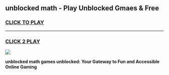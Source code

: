 
## unblocked math - Play Unblocked Gmaes & Free
<h3>
<a href="https://news.freeplayer.one?title=unblocked_math&ref=23F">CLICK TO PLAY</a></h3>
<hr>

<h3>
<a href="https://news.freeplayer.one?title=unblocked_math&ref=23F">CLICK 2 PLAY</a>
  
</h3>

<a href="https://news.freeplayer.one?title=unblocked_math&ref=23F/"><img src="https://clearcache.store/games.png"></a>


**unblocked math games unblocked: Your Gateway to Fun and Accessible Online Gaming**
